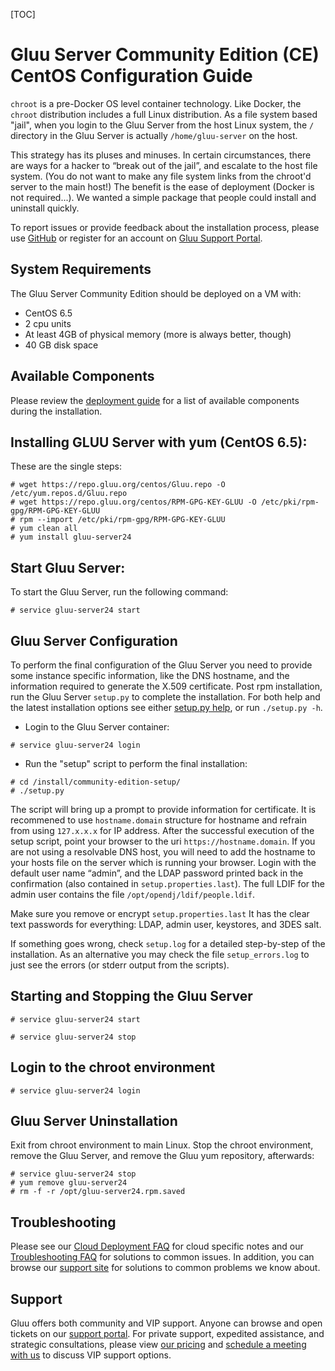 [TOC]
# Gluu Server Community Edition (CE) CentOS Configuration Guide

`chroot` is a pre-Docker OS level container technology. Like Docker, the
`chroot` distribution includes a full Linux distribution. As a file
system based "jail", when you login to the Gluu Server from the host
Linux system, the `/` directory in the Gluu Server is actually
`/home/gluu-server` on the host.

This strategy has its pluses and minuses. In certain circumstances,
there are ways for a hacker to “break out of the jail”, and escalate to
the host file system. (You do not want to make any file system links from
the chroot'd server to the main host!) The benefit is the ease of
deployment (Docker is not required...). We wanted a simple package that
people could install and uninstall quickly.

To report issues or provide feedback about the installation process,
please use
[GitHub](https://github.com/GluuFederation/community-edition-setup/issues)
or register for an account on [Gluu Support
Portal](https://support.gluu.org).

## System Requirements

The Gluu Server Community Edition should be deployed on a VM with:

* CentOS 6.5
* 2 cpu units
* At least 4GB of physical memory (more is always better, though)
* 40 GB disk space

## Available Components
Please review the [deployment guide](./index.md#available-components)
for a list of available components during the installation.

## Installing GLUU Server with yum (CentOS 6.5):

These are the single steps:

```
# wget https://repo.gluu.org/centos/Gluu.repo -O /etc/yum.repos.d/Gluu.repo
# wget https://repo.gluu.org/centos/RPM-GPG-KEY-GLUU -O /etc/pki/rpm-gpg/RPM-GPG-KEY-GLUU
# rpm --import /etc/pki/rpm-gpg/RPM-GPG-KEY-GLUU
# yum clean all
# yum install gluu-server24
```

## Start Gluu Server:

To start the Gluu Server, run the following command:

```
# service gluu-server24 start
```

## Gluu Server Configuration

To perform the final configuration of the Gluu Server you need to
provide some instance specific information, like the DNS hostname, and
the information required to generate the X.509 certificate. Post rpm
installation, run the Gluu Server `setup.py` to complete the
installation. For both help and the latest installation options see
either [setup.py help](./setup_py.md), or run `./setup.py -h`.

* Login to the Gluu Server container:

```
# service gluu-server24 login
```

* Run the "setup" script to perform the final installation:

```
# cd /install/community-edition-setup/
# ./setup.py
```

The script will bring up a prompt to provide information for certificate. It is recommened to use 
`hostname.domain` structure for hostname and refrain from using `127.x.x.x` 
for IP address. After the successful execution of the setup script, point your browser
to the uri `https://hostname.domain`. If you are not using a resolvable DNS host, 
you will need to add the hostname to your hosts file on the server which is running your browser. 
Login with the default user name “admin”,
and the LDAP password printed back in the confirmation (also contained
in `setup.properties.last`). The full LDIF for the admin user contains
the file `/opt/opendj/ldif/people.ldif`.

Make sure you remove or encrypt `setup.properties.last` It has the clear
text passwords for everything: LDAP, admin user, keystores, and 3DES
salt.

If something goes wrong, check `setup.log` for a detailed step-by-step
of the installation. As an alternative you may check the file
`setup_errors.log` to just see the errors (or stderr output from the
scripts).

<!--
If you want to script the installation of the Gluu Server, user the `-f`
option or just save the properties file as `setup.properties` and it
will be automatically detected. Also use the `-n` option to suppress the
interactive confirmation to proceed. For example, to re-run the last
installation:

`./setup.py -n -f setup.properties.last`
-->

## Starting and Stopping the Gluu Server

```
# service gluu-server24 start

# service gluu-server24 stop
```

## Login to the chroot environment

```
# service gluu-server24 login
```

## Gluu Server Uninstallation

Exit from chroot environment to main Linux. Stop the chroot environment,
remove the Gluu Server, and remove the Gluu yum repository, afterwards:

```
# service gluu-server24 stop
# yum remove gluu-server24
# rm -f -r /opt/gluu-server24.rpm.saved
```


<!--
or 

`# rpm -e gluu-server24-Repo-2.0-0.el6.x86_64`
-->

## Troubleshooting

Please see our [Cloud Deployment FAQ](../../faq/cloud-faq.md) for cloud
specific notes and our [Troubleshooting
FAQ](../../faq/troubleshooting.md) for solutions to common issues. In
addition, you can browse our [support site](https://support.gluu.org)
for solutions to common problems we know about.

## Support
Gluu offers both community and VIP support. Anyone can browse and open
tickets on our [support portal](http://support.gluu.org). For private
support, expedited assistance, and strategic consultations, please view
[our pricing](http://gluu.org/pricing) and [schedule a meeting with
us](http://gluu.org/booking) to discuss VIP support options.

